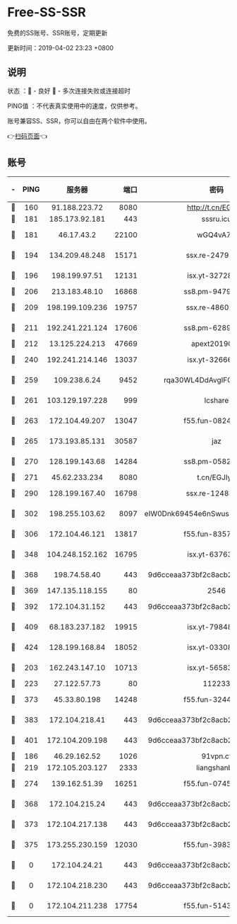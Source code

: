 # Free-SS-SSR

免费的SS账号、SSR账号，定期更新

更新时间：2019-04-02 23:23 +0800

## 说明

状态     ：🙂 - 良好 🙁 - 多次连接失败或连接超时

PING值   ：不代表真实使用中的速度，仅供参考。

账号兼容SS、SSR，你可以自由在两个软件中使用。

👉[扫码页面](https://liesauer.github.io/Free-SS-SSR/)👈

## 账号

|-|PING|服务器|端口|密码|加密方式|区域|
|:----:|:----:|:-----:|-----:|:----:|:----:|:----:|
|🙂|160|91.188.223.72|8080|http://t.cn/EGJIyrl|rc4-md5|RU|
|🙂|181|185.173.92.181|443|sssru.icu|rc4-md5|RU|
|🙂|181|46.17.43.2|22100|wGQ4vA7D|aes-256-gcm|RU|
|🙂|194|134.209.48.248|15171|ssx.re-24791973|aes-256-cfb|US|
|🙂|196|198.199.97.51|12131|isx.yt-32728984|aes-256-cfb|US|
|🙂|206|213.183.48.10|16868|ss8.pm-94797530|rc4-md5|RU|
|🙂|209|198.199.109.236|19757|ssx.re-48602864|aes-256-cfb|US|
|🙂|211|192.241.221.124|17606|ss8.pm-62896524|aes-256-cfb|US|
|🙂|212|13.125.224.213|47669|apext2019001|chacha20|KR|
|🙂|240|192.241.214.146|13037|isx.yt-32666892|aes-256-cfb|US|
|🙂|259|109.238.6.24|9452|rqa30WL4DdAvgIFG6Fs3znzTa|aes-256-cfb|FR|
|🙂|261|103.129.197.228|999|lcshare|aes-256-cfb|US|
|🙂|263|172.104.49.207|13047|f55.fun-08242139|aes-256-cfb|SG|
|🙂|265|173.193.85.131|30587|jaz|aes-256-cfb|US|
|🙂|270|128.199.143.68|14284|ss8.pm-05820296|aes-256-cfb|SG|
|🙂|271|45.62.233.234|8080|t.cn/EGJIyrl|rc4-md5|CA|
|🙂|290|128.199.167.40|16798|ssx.re-12483342|aes-256-cfb|SG|
|🙂|302|198.255.103.62|8097|eIW0Dnk69454e6nSwuspv9DmS201tQ0D|aes-256-cfb|US|
|🙂|306|172.104.46.121|13817|f55.fun-83574380|aes-256-cfb|SG|
|🙂|348|104.248.152.162|16795|isx.yt-63763321|aes-256-cfb|SG|
|🙂|368|198.74.58.40|443|9d6cceaa373bf2c8acb22e60b6a58be6|aes-256-cfb|US|
|🙂|369|147.135.118.155|80|2546|chacha20|US|
|🙂|392|172.104.31.152|443|9d6cceaa373bf2c8acb22e60b6a58be6|aes-256-cfb|US|
|🙂|409|68.183.237.182|19915|isx.yt-79848421|aes-256-cfb|SG|
|🙂|424|128.199.168.84|18052|isx.yt-03308844|aes-256-cfb|SG|
|🙂|203|162.243.147.10|10713|isx.yt-56583220|aes-256-cfb|US|
|🙂|223|27.122.57.73|80|112233|chacha20|HK|
|🙂|373|45.33.80.198|14248|f55.fun-32443287|aes-256-cfb|US|
|🙂|383|172.104.218.41|443|9d6cceaa373bf2c8acb22e60b6a58be6|aes-256-cfb|US|
|🙂|401|172.104.209.198|443|9d6cceaa373bf2c8acb22e60b6a58be6|aes-256-cfb|US|
|🙁|186|46.29.162.52|1026|91vpn.cf|rc4-md5|RU|
|🙁|219|172.105.203.127|2333|liangshanbo|chacha20|JP|
|🙁|274|139.162.51.39|16251|f55.fun-07454874|aes-256-cfb|SG|
|🙁|368|172.104.215.24|443|9d6cceaa373bf2c8acb22e60b6a58be6|aes-256-cfb|US|
|🙁|373|172.104.217.138|443|9d6cceaa373bf2c8acb22e60b6a58be6|aes-256-cfb|US|
|🙁|375|173.255.230.159|12030|f55.fun-39837860|aes-256-cfb|US|
|🙁|0|172.104.24.21|443|9d6cceaa373bf2c8acb22e60b6a58be6|aes-256-cfb|US|
|🙁|0|172.104.218.230|443|9d6cceaa373bf2c8acb22e60b6a58be6|aes-256-cfb|US|
|🙁|0|172.104.211.238|17754|f55.fun-51431249|aes-256-cfb|US|
